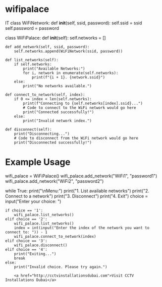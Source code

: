 # wifipalace
IT
class WiFiNetwork:
    def __init__(self, ssid, password):
        self.ssid = ssid
        self.password = password

class WiFiPalace:
    def __init__(self):
        self.networks = []

    def add_network(self, ssid, password):
        self.networks.append(WiFiNetwork(ssid, password))

    def list_networks(self):
        if self.networks:
            print("Available Networks:")
            for i, network in enumerate(self.networks):
                print(f"{i + 1}. {network.ssid}")
        else:
            print("No networks available.")

    def connect_to_network(self, index):
        if 0 <= index < len(self.networks):
            print(f"Connecting to {self.networks[index].ssid}...")
            # Code to connect to the WiFi network would go here
            print("Connected successfully!")
        else:
            print("Invalid network index.")

    def disconnect(self):
        print("Disconnecting...")
        # Code to disconnect from the WiFi network would go here
        print("Disconnected successfully!")

# Example Usage
wifi_palace = WiFiPalace()
wifi_palace.add_network("WiFi1", "password1")
wifi_palace.add_network("WiFi2", "password2")

while True:
    print("\nMenu:")
    print("1. List available networks")
    print("2. Connect to a network")
    print("3. Disconnect")
    print("4. Exit")
    choice = input("Enter your choice: ")

    if choice == '1':
        wifi_palace.list_networks()
    elif choice == '2':
        wifi_palace.list_networks()
        index = int(input("Enter the index of the network you want to connect to: ")) - 1
        wifi_palace.connect_to_network(index)
    elif choice == '3':
        wifi_palace.disconnect()
    elif choice == '4':
        print("Exiting...")
        break
    else:
        print("Invalid choice. Please try again.")

        <a href="http://cctvinstallationsdubai.com">Visit CCTV Installations Dubai</a>

